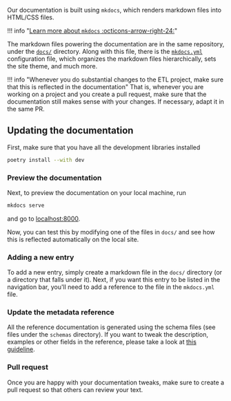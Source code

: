 Our documentation is built using `mkdocs`, which renders markdown files into HTML/CSS files.

!!! info "[Learn more about `mkdocs` :octicons-arrow-right-24:](https://squidfunk.github.io/mkdocs-material/getting-started/)"

The markdown files powering the documentation are in the same repository, under the [`docs/`](https://github.com/owid/etl/tree/master/docs) directory. Along with this file, there is the [`mkdocs.yml`](https://github.com/owid/etl/tree/master/mkdocs.yml) configuration file, which organizes the markdown files hierarchically, sets the site theme, and much more.

!!! info "Whenever you do substantial changes to the ETL project, make sure that this is reflected in the documentation"
    That is, whenever you are working on a project and you create a pull request, make sure that the documentation still makes sense with your changes. If necessary, adapt it in the same PR.


## Updating the documentation
First, make sure that you have all the development libraries installed

```bash
poetry install --with dev
```

### Preview the documentation
Next, to preview the documentation on your local machine, run

```bash
mkdocs serve
```

and go to [localhost:8000](http://localhost:8000).

Now, you can test this by modifying one of the files in `docs/` and see how this is reflected automatically on the local site.

### Adding a new entry
To add a new entry, simply create a markdown file in the `docs/` directory (or a directory that falls under it). Next, if you want this entry to be listed in the navigation bar, you'll need to add a reference to the file in the `mkdocs.yml` file.

### Update the metadata reference
All the reference documentation is generated using the schema files (see files under the `schemas` directory). If you want to tweak the description, examples or other fields in the reference, please take a look at [this guideline](https://github.com/owid/etl/issues/1566#issue-1875783217).

### Pull request
Once you are happy with your documentation tweaks, make sure to create a pull request so that others can review your text.
